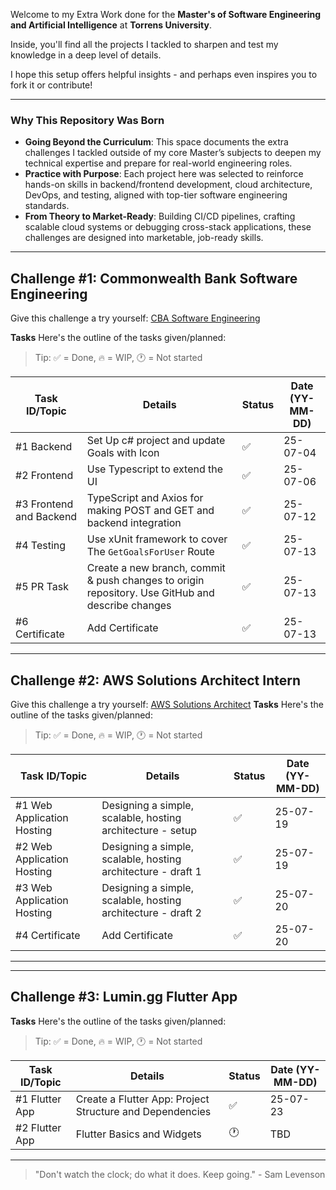 Welcome to my Extra Work done for the **Master's of Software Engineering and Artificial Intelligence** at **Torrens University**.

Inside, you'll find all the projects I tackled to sharpen and test my knowledge in a deep level of details.

I hope this setup offers helpful insights - and perhaps even inspires you to fork it or contribute!

---

### Why This Repository Was Born
- **Going Beyond the Curriculum**: This space documents the extra challenges I tackled outside of my core Master’s subjects to deepen my technical expertise and prepare for real-world engineering roles.
- **Practice with Purpose**: Each project here was selected to reinforce hands-on skills in backend/frontend development, cloud architecture, DevOps, and testing, aligned with top-tier software engineering standards.
- **From Theory to Market-Ready**: Building CI/CD pipelines, crafting scalable cloud systems or debugging cross-stack applications, these challenges are designed into marketable, job-ready skills.

---

## Challenge #1: Commonwealth Bank Software Engineering
Give this challenge a try yourself: [CBA Software Engineering](https://www.theforage.com/simulations/commonwealth-bank/software-engineering-c4hw)

**Tasks**
Here's the outline of the tasks given/planned:

> Tip: ✅ = Done, 🔥 = WIP, 🕐 = Not started

| Task ID/Topic | Details            | Status         | Date (YY-MM-DD)         | 
|---------|---------------------|----------------|------------|
| #1 Backend   | Set Up c# project and update Goals with Icon | ✅ | 25-07-04 |
| #2 Frontend   | Use Typescript to extend the UI | ✅ | 25-07-06 |
| #3 Frontend and Backend   | TypeScript and Axios for making POST and GET and backend integration |  ✅ | 25-07-12 |
| #4 Testing   | Use xUnit framework to cover The `GetGoalsForUser` Route |  ✅ | 25-07-13 |
| #5 PR Task   | Create a new branch, commit & push changes to origin repository. Use GitHub and describe changes | ✅ | 25-07-13 |
| #6 Certificate   | Add Certificate | ✅ | 25-07-13 |

---

## Challenge #2: AWS Solutions Architect Intern
Give this challenge a try yourself: [AWS Solutions Architect](https://www.theforage.com/simulations/aws-apac/solutions-architecture-ts4o)
**Tasks**
Here's the outline of the tasks given/planned:

> Tip: ✅ = Done, 🔥 = WIP, 🕐 = Not started

| Task ID/Topic | Details            | Status         | Date (YY-MM-DD)         | 
|---------|---------------------|----------------|------------|
| #1 Web Application Hosting   | Designing a simple, scalable, hosting architecture - setup| ✅ | 25-07-19 |
| #2 Web Application Hosting   | Designing a simple, scalable, hosting architecture - draft 1| ✅ | 25-07-19 |
| #3 Web Application Hosting   | Designing a simple, scalable, hosting architecture - draft 2| ✅ | 25-07-20 |
| #4 Certificate   | Add Certificate | ✅ | 25-07-20 |

---

---

## Challenge #3: Lumin.gg Flutter App
**Tasks**
Here's the outline of the tasks given/planned:

> Tip: ✅ = Done, 🔥 = WIP, 🕐 = Not started

| Task ID/Topic | Details            | Status         | Date (YY-MM-DD)         | 
|---------|---------------------|----------------|------------|
| #1 Flutter App   | Create a Flutter App: Project Structure and Dependencies | ✅ | 25-07-23 |
| #2 Flutter App   | Flutter Basics and Widgets | 🕐 | TBD |

---

> "Don't watch the clock; do what it does. Keep going." - Sam Levenson
